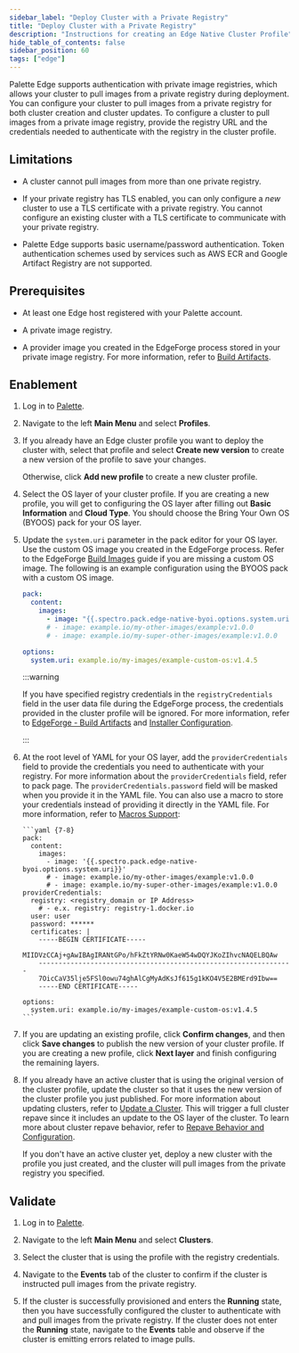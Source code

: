 ```yaml
---
sidebar_label: "Deploy Cluster with a Private Registry"
title: "Deploy Cluster with a Private Registry"
description: "Instructions for creating an Edge Native Cluster Profile"
hide_table_of_contents: false
sidebar_position: 60
tags: ["edge"]
---
```


Palette Edge supports authentication with private image registries, which allows your cluster to pull images from a
private registry during deployment. You can configure your cluster to pull images from a private registry for both
cluster creation and cluster updates. To configure a cluster to pull images from a private image registry, provide the
registry URL and the credentials needed to authenticate with the registry in the cluster profile.

## Limitations

- A cluster cannot pull images from more than one private registry.

- If your private registry has TLS enabled, you can only configure a _new_ cluster to use a TLS certificate with a
  private registry. You cannot configure an existing cluster with a TLS certificate to communicate with your private
  registry.

- Palette Edge supports basic username/password authentication. Token authentication schemes used by services such as
  AWS ECR and Google Artifact Registry are not supported.

## Prerequisites

- At least one Edge host registered with your Palette account.

- A private image registry.

- A provider image you created in the EdgeForge process stored in your private image registry. For more information,
  refer to [Build Artifacts](../edgeforge-workflow/palette-canvos.md).

## Enablement

1. Log in to [Palette](https://console.spectrocloud.com).

2. Navigate to the left **Main Menu** and select **Profiles**.

3. If you already have an Edge cluster profile you want to deploy the cluster with, select that profile and select
   **Create new version** to create a new version of the profile to save your changes.

   Otherwise, click **Add new profile** to create a new cluster profile.

4. Select the OS layer of your cluster profile. If you are creating a new profile, you will get to configuring the OS
   layer after filling out **Basic Information** and **Cloud Type**. You should choose the Bring Your Own OS (BYOOS)
   pack for your OS layer.

5. Update the `system.uri` parameter in the pack editor for your OS layer. Use the custom OS image you created in the
   EdgeForge process. Refer to the EdgeForge [Build Images](../edgeforge-workflow/palette-canvos.md) guide if you are
   missing a custom OS image. The following is an example configuration using the BYOOS pack with a custom OS image.

   ```yaml
   pack:
     content:
       images:
         - image: "{{.spectro.pack.edge-native-byoi.options.system.uri}}"
         # - image: example.io/my-other-images/example:v1.0.0
         # - image: example.io/my-super-other-images/example:v1.0.0

   options:
     system.uri: example.io/my-images/example-custom-os:v1.4.5
   ```

   :::warning

   If you have specified registry credentials in the `registryCredentials` field in the user data file during the
   EdgeForge process, the credentials provided in the cluster profile will be ignored. For more information, refer to
   [EdgeForge - Build Artifacts](../edgeforge-workflow/palette-canvos.md) and
   [Installer Configuration](../edge-configuration/installer-reference.md#external-registry).

   :::

<!-- prettier-ignore-start -->

6.  At the root level of YAML for your OS layer, add the `providerCredentials` field to provide the credentials you need
    to authenticate with your registry. For more information about the `providerCredentials` field, refer to
    <VersionedLink text="Bring Your Own OS (BYOOS)" url="/integrations/packs/?pack=generic-byoi" /> pack page. The
    `providerCredentials.password` field will be masked when you provide it in the YAML file. You can also use a macro
    to store your credentials instead of providing it directly in the YAML file. For more information, refer to
    [Macros Support](../../../cluster-management/macros.md):
    <!-- prettier-ignore-end -->

        ```yaml {7-8}
        pack:
          content:
            images:
              - image: '{{.spectro.pack.edge-native-byoi.options.system.uri}}'
              # - image: example.io/my-other-images/example:v1.0.0
              # - image: example.io/my-super-other-images/example:v1.0.0
        providerCredentials:
          registry: <registry_domain or IP Address>
            # - e.x. registry: registry-1.docker.io
          user: user
          password: ******
          certificates: |
            -----BEGIN CERTIFICATE-----
            MIIDVzCCAj+gAwIBAgIRANtGPo/hFkZtYRNw0KaeW54wDQYJKoZIhvcNAQELBQAw
            ----------------------------------------------------------------
            7OicCaV35lje5FSl0owu74ghAlCgMyAdKsJf615g1kKO4V5E2BMErd9Ibw==
            -----END CERTIFICATE-----

        options:
          system.uri: example.io/my-images/example-custom-os:v1.4.5
        ```

7.  If you are updating an existing profile, click **Confirm changes**, and then click **Save changes** to publish the
    new version of your cluster profile. If you are creating a new profile, click **Next layer** and finish configuring
    the remaining layers.

8.  If you already have an active cluster that is using the original version of the cluster profile, update the cluster
    so that it uses the new version of the cluster profile you just published. For more information about updating
    clusters, refer to [Update a Cluster](../../../cluster-management/cluster-updates.md). This will trigger a full
    cluster repave since it includes an update to the OS layer of the cluster. To learn more about cluster repave
    behavior, refer to
    [Repave Behavior and Configuration](../../../cluster-management/node-pool.md#repave-behavior-and-configuration).

    If you don't have an active cluster yet, deploy a new cluster with the profile you just created, and the cluster
    will pull images from the private registry you specified.

## Validate

1. Log in to [Palette](https://console.spectrocloud.com).

2. Navigate to the left **Main Menu** and select **Clusters**.

3. Select the cluster that is using the profile with the registry credentials.

4. Navigate to the **Events** tab of the cluster to confirm if the cluster is instructed pull images from the private
   registry.

5. If the cluster is successfully provisioned and enters the **Running** state, then you have successfully configured
   the cluster to authenticate with and pull images from the private registry. If the cluster does not enter the
   **Running** state, navigate to the **Events** table and observe if the cluster is emitting errors related to image
   pulls.

